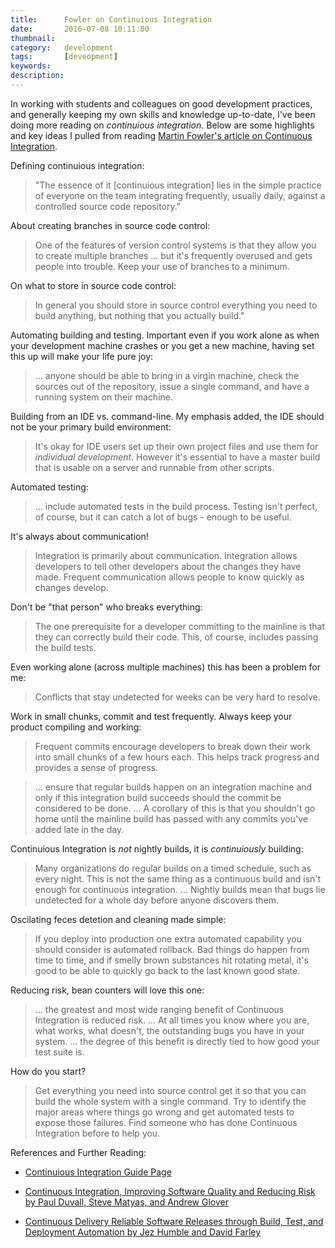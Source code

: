 ```yaml
---
title: 		Fowler on Continuious Integration
date: 		2016-07-08 10:11:00
thumbnail:
category:	development
tags: 		[deveopment]
keywords:   
description:
---
```

In working with students and colleagues on good development practices, 
and generally keeping my own skills and knowledge up-to-date, I've been 
doing more reading on *continuious integration*. Below are some highlights
and key ideas I pulled from reading [Martin Fowler's article on Continuous Integration][fowler].

Defining continuious integration:

> "The essence of it [continuious integration] lies in the simple practice of everyone on the team integrating frequently, usually daily, against a controlled source code repository."

About creating branches in source code control:

> One of the features of version control systems is that they allow you to create multiple branches ... but it's frequently overused and gets people into trouble. Keep your use of branches to a minimum.

On what to store in source code control:

> In general you should store in source control everything you need to build anything, but nothing that you actually build."

Automating building and testing. Important even if you work alone as when your development machine crashes or you
get a new machine, having set this up will make your life pure joy:

> ... anyone should be able to bring in a virgin machine, check the sources out of the repository, issue a single command, and have a running system on their machine.

Building from an IDE vs. command-line. My emphasis added, the IDE should not be your primary build environment:

> It's okay for IDE users set up their own project files and use them for *individual development*. However it's essential to have a master build that is usable on a server and runnable from other scripts.

Automated testing:

> ... include automated tests in the build process. Testing isn't perfect, of course, but it can catch a lot of bugs - enough to be useful.

It's always about communication!

> Integration is primarily about communication. Integration allows developers to tell other developers about the changes they have made. Frequent communication allows people to know quickly as changes develop.

Don't be "that person" who breaks everything:

> The one prerequisite for a developer committing to the mainline is that they can correctly build their code. This, of course, includes passing the build tests.

Even working alone (across multiple machines) this has been a problem for me:

> Conflicts that stay undetected for weeks can be very hard to resolve.

Work in small chunks, commit and test frequently. Always keep your product compiling and working:

> Frequent commits encourage developers to break down their work into small chunks of a few hours each. This helps track progress and provides a sense of progress.

> ... ensure that regular builds happen on an integration machine and only if this integration build succeeds should the commit be considered to be done.
> ... A corollary of this is that you shouldn't go home until the mainline build has passed with any commits you've added late in the day.

Continuious Integration is *not* nightly builds, it is *continuiously* building:

> Many organizations do regular builds on a timed schedule, such as every night. This is not the same thing as a continuous build and isn't enough for continuous integration. ... Nightly builds mean that bugs lie undetected for a whole day before anyone discovers them.

Oscilating feces detetion and cleaning made simple:

> If you deploy into production one extra automated capability you should consider is automated rollback. Bad things do happen from time to time, and if smelly brown substances hit rotating metal, it's good to be able to quickly go back to the last known good state.

Reducing risk, bean counters will love this one:

> ... the greatest and most wide ranging benefit of Continuous Integration is reduced risk.
> ... At all times you know where you are, what works, what doesn't, the outstanding bugs you have in your system.
> ... the degree of this benefit is directly tied to how good your test suite is.

How do you start?

> Get everything you need into source control get it so that you can build the whole system with a single command.
> Try to identify the major areas where things go wrong and get automated tests to expose those failures.
> Find someone who has done Continuous Integration before to help you.

References and Further Reading:

* [Continuious Integration Guide Page](http://www.martinfowler.com/delivery.html)
* [Continuous Integration, Improving Software Quality and Reducing Risk by Paul Duvall, Steve Matyas, and Andrew Glover](http://martinfowler.com/books/duvall.html)
* [Continuous Delivery Reliable Software Releases through Build, Test, and Deployment Automation by Jez Humble and David Farley](http://martinfowler.com/books/continuousDelivery.html)

  [fowler]: http://www.dccia.ua.es/dccia/inf/asignaturas/MADS/2013-14/lecturas/10_Fowler_Continuous_Integration.pdf
